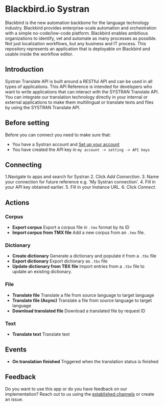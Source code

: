# Blackbird.io Systran

Blackbird is the new automation backbone for the language technology industry. Blackbird provides enterprise-scale automation and orchestration with a simple no-code/low-code platform. Blackbird enables ambitious organizations to identify, vet and automate as many processes as possible. Not just localization workflows, but any business and IT process. This repository represents an application that is deployable on Blackbird and usable inside the workflow editor.

## Introduction

<!-- begin docs -->

Systran Translate API is built around a RESTful API and can be used in all types of applications.
This API Reference is intended for developers who want to write applications that can interact with the SYSTRAN Translate API. 
You can integrate our translation technology directly in your internal or external applications to make them multilingual or translate texts and files by using the SYSTRAN Translate API.

## Before setting

Before you can connect you need to make sure that:
- You have a Systran account and [Set up your account](https://spns-dev-web.systran.us/en/authentication)
- You have created the API key in  `my account -> setting -> API keys`

## Connecting
1.Navigate to apps and search for Systran
2. Click _Add Connection_.
3. Name your connection for future reference e.g. 'My Systran connection'.
4. Fill in your API key obtained earlier.
5. Fill in your Instance URL.
6. Click _Connect_.


## Actions

### Corpus

- **Export corpus** Export a corpus file in `.tmx` format by its ID
- **Import corpus from TMX file** Add a new corpus from an `.tmx` file.

### Dictionary

- **Create dictionary** Generate a dictionary and populate it from a `.tbx` file
- **Export dictionary** Export dictionary as `.tbx` file
- **Update dictionary from TBX file** Import entries from a `.tbx` file to update an existing dictionary.


### File

- **Translate file** Translate a file from source language to target language
- **Translate file (Async)** Translate a file from source language to target language
- **Download translated file** Download a translated file by request ID

### Text

- **Translate text** Translate text


## Events

- **On translation finished** Triggered when the translation status is finished

## Feedback

Do you want to use this app or do you have feedback on our implementation? Reach out to us using the [established channels](https://www.blackbird.io/) or create an issue.

<!-- end docs -->

